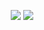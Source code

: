 <p align='center'>
    <img src='https://github-readme-stats.vercel.app/api?line_height=27&username=dark-flames&show_icons=true&theme=nightow&count_private=truel'/>
    <img src='https://github-readme-stats.vercel.app/api/wakatime?username=Darkflames&theme=nightowl&layout=compact'/>
</p>

